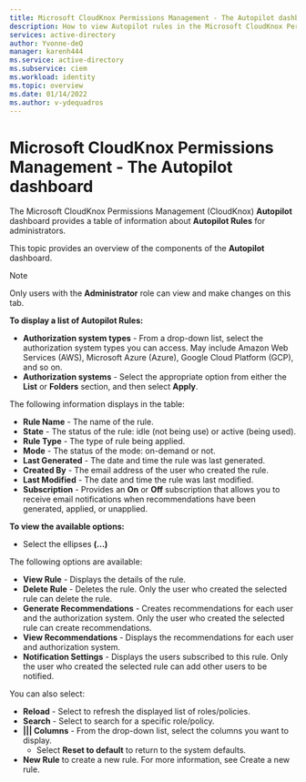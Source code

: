 ```yaml
---
title: Microsoft CloudKnox Permissions Management - The Autopilot dashboard
description: How to view Autopilot rules in the Microsoft CloudKnox Permissions Management Autopilot dashboard.
services: active-directory
author: Yvonne-deQ
manager: karenh444
ms.service: active-directory
ms.subservice: ciem
ms.workload: identity
ms.topic: overview
ms.date: 01/14/2022
ms.author: v-ydequadros
---
```


# Microsoft CloudKnox Permissions Management - The Autopilot dashboard

The Microsoft CloudKnox Permissions Management (CloudKnox) **Autopilot** dashboard provides a table of information about **Autopilot Rules** for administrators.

This topic provides an overview of the components of the **Autopilot** dashboard.

> [!NOTE]
> Only users with the **Administrator** role can view and make changes on this tab.

**To display a list of Autopilot Rules:**

- **Authorization system types** - From a drop-down list, select the authorization system types you can access. May include Amazon Web Services (AWS), Microsoft Azure (Azure), Google Cloud Platform (GCP), and so on.
- **Authorization systems** - Select the appropriate option from either the **List** or **Folders** section, and then select **Apply**. 

The following information displays in the table:

- **Rule Name** - The name of the rule.
- **State** - The status of the rule: idle (not being use) or active (being used).
- **Rule Type** - The type of rule being applied. 
- **Mode** - The status of the mode: on-demand or not.
- **Last Generated** - The date and time the rule was last generated.
- **Created By** - The email address of the user who created the rule.
- **Last Modified** - The date and time the rule was last modified.
- **Subscription** - Provides an **On** or **Off** subscription that allows you to receive email notifications when recommendations have been generated, applied, or unapplied.

**To view the available options:**

- Select the ellipses **(...)**

The following options are available:

- **View Rule** - Displays the details of the rule.
- **Delete Rule** - Deletes the rule. Only the user who created the selected rule can delete the rule. 
- **Generate Recommendations** - Creates recommendations for each user and the authorization system. Only the user who created the selected rule can create recommendations.
- **View Recommendations** - Displays the recommendations for each user and authorization system.
- **Notification Settings** - Displays the users subscribed to this rule. Only the user who created the selected rule can add other users to be notified.

You can also select:

- **Reload** - Select to refresh the displayed list of roles/policies.
- **Search** - Select to search for a specific role/policy.
- **||| Columns** - From the drop-down list, select the columns you want to display.
    - Select **Reset to default** to return to the system defaults. 
- **New Rule** to create a new rule. For more information, see Create a new rule.
<!---cloudknox-howto-create-rule.html--->




<!---## Next steps--->
